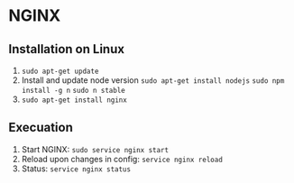 # NGINX

## Installation on Linux
1. `sudo apt-get update`
2. Install and update node version
  `sudo apt-get install nodejs`
  `sudo npm install -g n`
  `sudo n stable`
3. `sudo apt-get install nginx`

## Execuation
1. Start NGINX: `sudo service nginx start`
2. Reload upon changes in config: `service nginx reload`
3. Status: `service nginx status`

